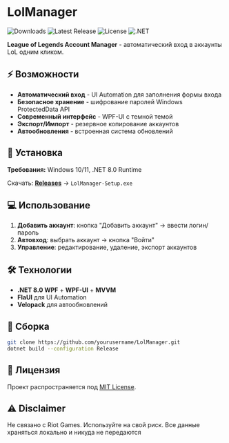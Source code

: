 # LolManager

![Downloads](https://img.shields.io/github/downloads/RaspizDIYs/lol-manager/total?style=flat-square&logo=github)
![Latest Release](https://img.shields.io/github/v/release/RaspizDIYs/lol-manager?style=flat-square&logo=github)
![License](https://img.shields.io/github/license/RaspizDIYs/lol-manager?style=flat-square)
![.NET](https://img.shields.io/badge/.NET-8.0-purple?style=flat-square&logo=dotnet)

**League of Legends Account Manager** - автоматический вход в аккаунты LoL одним кликом.

## ⚡ Возможности

- **Автоматический вход** - UI Automation для заполнения формы входа
- **Безопасное хранение** - шифрование паролей Windows ProtectedData API
- **Современный интерфейс** - WPF-UI с темной темой
- **Экспорт/Импорт** - резервное копирование аккаунтов
- **Автообновления** - встроенная система обновлений

## 🚀 Установка

**Требования:** Windows 10/11, .NET 8.0 Runtime

Скачать: [**Releases**](../../releases) → `LolManager-Setup.exe`

## 💻 Использование

1. **Добавить аккаунт**: кнопка "Добавить аккаунт" → ввести логин/пароль
2. **Автовход**: выбрать аккаунт → кнопка "Войти" 
3. **Управление**: редактирование, удаление, экспорт аккаунтов

## 🛠️ Технологии

- **.NET 8.0 WPF** + **WPF-UI** + **MVVM**
- **FlaUI** для UI Automation
- **Velopack** для автообновлений

## 🔧 Сборка

```bash
git clone https://github.com/yourusername/LolManager.git
dotnet build --configuration Release
```

## 📄 Лицензия

Проект распространяется под [MIT License](LICENSE).

## ⚠️ Disclaimer

Не связано с Riot Games. Используйте на свой риск. Все данные храняться локально и никуда не передаются
